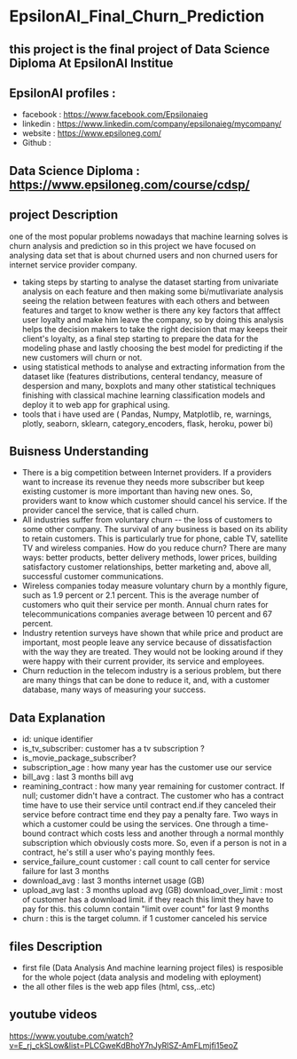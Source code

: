 # EpsilonAI_Final_Churn_Prediction
## this project is the final project of Data Science Diploma At EpsilonAI Institue
## EpsilonAI profiles :
- facebook : https://www.facebook.com/Epsilonaieg
- linkedin : https://www.linkedin.com/company/epsilonaieg/mycompany/
- website :  https://www.epsiloneg.com/
- Github : 

## Data Science Diploma : https://www.epsiloneg.com/course/cdsp/

## project Description 
one of the most popular problems nowadays that machine learning solves  is churn analysis and prediction so in this project we have focused on analysing data set that is about churned users and non churned users for internet service provider company.
- taking steps by starting to analyse the dataset starting from univariate analysis on each feature and then making some bi/mutlivariate analysis seeing the relation between features with each others and between features and target to know wether is there any key factors that afffect user loyalty and make him leave the company,
so by doing this analysis helps the decision makers to take the right decision that may keeps their client's loyalty,
as a final step starting to prepare the data for the modeling phase and lastly choosing the best model for predicting if the new customers will churn or not.
- using statistical methods to analyse and extracting information from the dataset like (features distributions, centeral tendancy, measure of despersion and many, boxplots and many other statistical techniques finishing with classical machine learning classification models and deploy it to web app for graphical using.
- tools that i have used are ( Pandas, Numpy, Matplotlib, re, warnings, plotly, seaborn, sklearn, category_encoders, flask, heroku, power bi)

## Buisness Understanding
- There is a big competition between Internet providers. If a providers want to increase its revenue they needs more subscriber but keep existing customer is more important than having new ones. So, providers want to know which customer should cancel his service. If the provider cancel the service, that is called churn.
- All industries suffer from voluntary churn -- the loss of customers to some other company. The survival of any business is based on its ability to retain customers. This is particularly true for phone, cable TV, satellite TV and wireless companies. How do you reduce churn? There are many ways: better products, better delivery methods, lower prices, building satisfactory customer relationships, better marketing and, above all, successful customer communications.
- Wireless companies today measure voluntary churn by a monthly figure, such as 1.9 percent or 2.1 percent. This is the average number of customers who quit their service per month. Annual churn rates for telecommunications companies average between 10 percent and 67 percent.
- Industry retention surveys have shown that while price and product are important, most people leave any service because of dissatisfaction with the way they are treated. They would not be looking around if they were happy with their current provider, its service and employees.
- Churn reduction in the telecom industry is a serious problem, but there are many things that can be done to reduce it, and, with a customer database, many ways of measuring your success.
## Data Explanation
- id: unique identifier
- is_tv_subscriber: customer has a tv subscription ?
- is_movie_package_subscriber?
- subscription_age : how many year has the customer use our service
- bill_avg : last 3 months bill avg
- reamining_contract : how many year remaining for customer contract. If null; customer didn't have a contract. The customer who has a contract time have to use their service until contract end.if they canceled their service before contract time end they pay a penalty fare. Two ways in which a customer could be using the services. One through a time-bound contract which costs less and another through a normal monthly subscription which obviously costs more. So, even if a person is not in a contract, he's still a user who's paying monthly fees.
- service_failure_count customer : call count to call center for service failure for last 3 months
- download_avg : last 3 months internet usage (GB)
- upload_avg last : 3 months upload avg (GB)
download_over_limit : most of customer has a download limit. if they reach this limit they have to pay for this. this column contain "limit over count" for last 9 months
- churn : this is the target column. if 1 customer canceled his service
## files Description
- first file (Data Analysis And machine learning project files) is resposible for the whole poject (data analysis and modeling with eployment)
- the all other files is the web app files (html, css,..etc)

## youtube videos
https://www.youtube.com/watch?v=E_rj_ckSLow&list=PLCGweKdBhoY7nJyRlSZ-AmFLmjfi15eoZ

